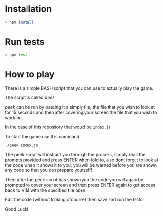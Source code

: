 # Installation

```bash
> npm install
```

# Run tests

```bash
> npm test
```

# How to play

There is a simple BASH script that you can use to actually play the game.

The script is called *peek*

*peek* can be run by passing it a simply file, the file that you wish to look at for 15 seconds and then after covering your screen the file that you wish to work on.

In the case of this repository that would be ```index.js```

To start the game use this command:

```bash
./peek index.js
```

The peek script will instruct you through the process, simply read the prompts provided and press ENTER when told to, also dont forget to look at the code when it shows it to you, you will be warned before you are shown any code so that you can prepare yourself!

Then after the peek script has shown you the code you will again be prompted to cover your screen and then press ENTER again to get access back to VIM with the specified file open.

Edit the code (without looking ofcourse) then save and run the tests!

Good Luck!
